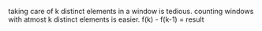 taking care of k distinct elements in a window is tedious.
counting windows with atmost k distinct elements is easier.
f(k) - f(k-1) = result